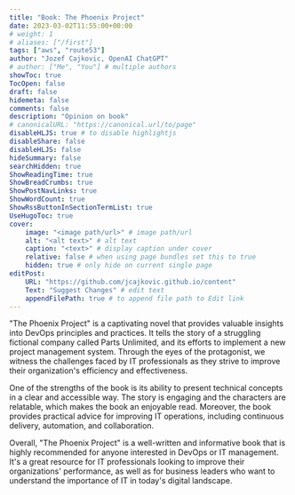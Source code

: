 ```yaml
---
title: "Book: The Phoenix Project"
date: 2023-03-02T11:55:00+00:00
# weight: 1
# aliases: ["/first"]
tags: ["aws", "route53"]
author: "Jozef Cajkovic, OpenAI ChatGPT"
# author: ["Me", "You"] # multiple authors
showToc: true
TocOpen: false
draft: false
hidemeta: false
comments: false
description: "Opinion on book"
# canonicalURL: "https://canonical.url/to/page"
disableHLJS: true # to disable highlightjs
disableShare: false
disableHLJS: false
hideSummary: false
searchHidden: true
ShowReadingTime: true
ShowBreadCrumbs: true
ShowPostNavLinks: true
ShowWordCount: true
ShowRssButtonInSectionTermList: true
UseHugoToc: true
cover:
    image: "<image path/url>" # image path/url
    alt: "<alt text>" # alt text
    caption: "<text>" # display caption under cover
    relative: false # when using page bundles set this to true
    hidden: true # only hide on current single page
editPost:
    URL: "https://github.com/jcajkovic.github.io/content"
    Text: "Suggest Changes" # edit text
    appendFilePath: true # to append file path to Edit link
---
```


"The Phoenix Project" is a captivating novel that provides valuable insights into DevOps principles and practices. It tells the story of a struggling fictional company called Parts Unlimited, and its efforts to implement a new project management system. Through the eyes of the protagonist, we witness the challenges faced by IT professionals as they strive to improve their organization's efficiency and effectiveness.

One of the strengths of the book is its ability to present technical concepts in a clear and accessible way. The story is engaging and the characters are relatable, which makes the book an enjoyable read. Moreover, the book provides practical advice for improving IT operations, including continuous delivery, automation, and collaboration.

Overall, "The Phoenix Project" is a well-written and informative book that is highly recommended for anyone interested in DevOps or IT management. It's a great resource for IT professionals looking to improve their organizations' performance, as well as for business leaders who want to understand the importance of IT in today's digital landscape.